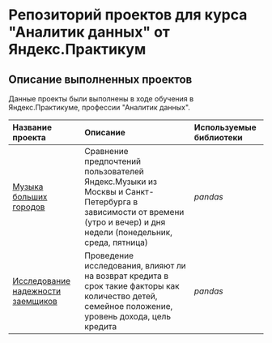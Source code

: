 # Репозиторий проектов для курса "Аналитик данных" от Яндекс.Практикум

## Описание выполненных проектов

Данные проекты были выполнены в ходе обучения в Яндекс.Практикуме, профессии "Аналитик данных".

| Название проекта | Описание | Используемые библиотеки | 
| :---------------------- | :---------------------- | :---------------------- |
| [Музыка больших городов](big_cities_music) | Сравнение предпочтений пользователей Яндекс.Музыки из Москвы и Санкт-Петербурга в зависимости от времени (утро и вечер) и дня недели (понедельник, среда, пятница)| *pandas* |
| [Исследование надежности заемщиков](reliability_of_debtors) | Проведение исследования, влияют ли на возврат кредита в срок такие факторы как количество детей, семейное положение, уровень дохода, цель кредита| *pandas* |